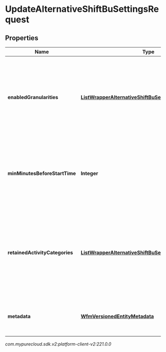 # UpdateAlternativeShiftBuSettingsRequest


## Properties

| Name | Type | Description | Notes |
| ------------ | ------------- | ------------- | ------------- |
| **enabledGranularities** | [**ListWrapperAlternativeShiftBuSettingsGranularity**](ListWrapperAlternativeShiftBuSettingsGranularity) | The granularity at which alternative shifts is allowed. An empty list as the wrapped value will indicate alternative shifts is disabled |  [optional] |
| **minMinutesBeforeStartTime** | **Integer** | The minimum number of minutes before the start of a shift that an alternative shift can be automatically approved |  [optional] |
| **retainedActivityCategories** | [**ListWrapperAlternativeShiftBuSettingsActivityCategory**](ListWrapperAlternativeShiftBuSettingsActivityCategory) | Categories of activities that are required to remain at the same time slot for the alternative shifts offered. An empty list indicates no retained activities |  [optional] |
| **metadata** | [**WfmVersionedEntityMetadata**](WfmVersionedEntityMetadata) | Version metadata for this business unit's alternative shift settings |  |




_com.mypurecloud.sdk.v2:platform-client-v2:221.0.0_
